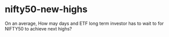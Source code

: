 # nifty50-new-highs
On an average, How may days and ETF long term investor has to wait to for NIFTY50 to achieve next highs? 
